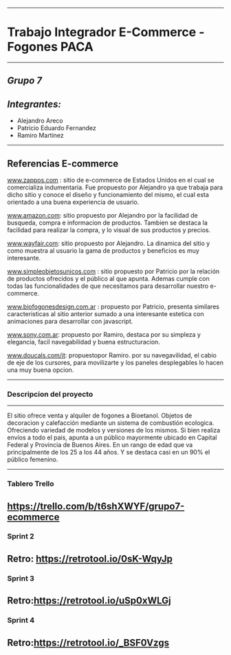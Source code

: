 ----------------------------------
# Trabajo Integrador E-Commerce - Fogones PACA
----------------------------------
## ***Grupo 7***

## ***Integrantes:*** 

- Alejandro Areco
- Patricio Eduardo Fernandez
- Ramiro Martinez  
----------------------------------

## Referencias E-commerce

www.zappos.com : sitio de e-commerce de Estados Unidos en el cual se comercializa indumentaria. Fue propuesto por Alejandro ya que trabaja para dicho sitio y conoce el diseño y funcionamiento del mismo, el cual esta orientado a una buena experiencia de usuario.

www.amazon.com: sitio propuesto por Alejandro por la facilidad de busqueda, compra e informacion de productos. Tambien se destaca la facilidad para realizar la compra, y lo visual de sus productos y precios. 

www.wayfair.com: sitio propuesto por Alejandro. La dinamica del sitio y como muestra al usuario la gama de productos y beneficios es muy interesante.

www.simpleobjetosunicos.com : sitio propuesto por Patricio por la relación de productos ofrecidos y el público al que apunta. Ademas cumple con todas las funcionalidades de que necesitamos para desarrollar nuestro e-commerce.

www.biofogonesdesign.com.ar : propuesto por Patricio, presenta similares caracteristicas al sitio anterior sumado a una interesante estetica con animaciones para desarrollar con javascript.

www.sony.com.ar: propuesto por Ramiro, destaca por su simpleza y elegancia, facil navegabilidad y buena estructuracion.

www.doucals.com/it: propuestopor Ramiro. por su navegavilidad, el cabio de eje de los cursores, para movilizarte y los paneles desplegables lo hacen una muy buena opcion.

------------------------------------------------------------------------
### Descripcion del proyecto
------------------------------------------------------------------------

El sitio ofrece venta y alquiler de fogones a Bioetanol. Objetos de decoracion y calefacción mediante un sistema de 
combustión ecologica. Ofreciendo variedad de modelos y versiones de los mismos. 
Si bien realiza envíos a todo el pais, apunta a un público mayormente ubicado en Capital Federal y Provincia de Buenos Aires. En un rango de edad que va principalmente de los 25 a los 44 años. Y se destaca casi en un 90% el público femenino. 

------------------------------------------------------------------------
### Tablero Trello

https://trello.com/b/t6shXWYF/grupo7-ecommerce
------------------------------------------------------------------------
### Sprint 2

Retro: https://retrotool.io/0sK-WqyJp
------------------------------------------------------------------------
### Sprint 3

Retro:https://retrotool.io/uSp0xWLGj
------------------------------------------------------------------------
### Sprint 4

Retro:https://retrotool.io/_BSF0Vzgs
------------------------------------------------------------------------
